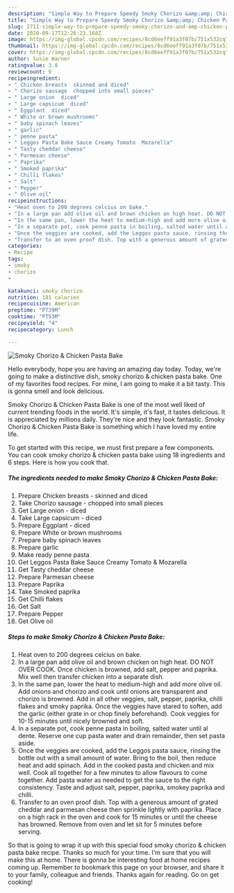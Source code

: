 ```yaml
---
description: "Simple Way to Prepare Speedy Smoky Chorizo &amp;amp; Chicken Pasta Bake"
title: "Simple Way to Prepare Speedy Smoky Chorizo &amp;amp; Chicken Pasta Bake"
slug: 2711-simple-way-to-prepare-speedy-smoky-chorizo-and-amp-chicken-pasta-bake
date: 2020-09-17T12:26:23.168Z
image: https://img-global.cpcdn.com/recipes/8cd6eeff91a3f07b/751x532cq70/smoky-chorizo-chicken-pasta-bake-recipe-main-photo.jpg
thumbnail: https://img-global.cpcdn.com/recipes/8cd6eeff91a3f07b/751x532cq70/smoky-chorizo-chicken-pasta-bake-recipe-main-photo.jpg
cover: https://img-global.cpcdn.com/recipes/8cd6eeff91a3f07b/751x532cq70/smoky-chorizo-chicken-pasta-bake-recipe-main-photo.jpg
author: Susie Warner
ratingvalue: 3.8
reviewcount: 9
recipeingredient:
- " Chicken breasts  skinned and diced"
- " Chorizo sausage  chopped into small pieces"
- " Large onion  diced"
- " Large capsicum  diced"
- " Eggplant  diced"
- " White or brown mushrooms"
- " baby spinach leaves"
- " garlic"
- " penne pasta"
- " Leggos Pasta Bake Sauce Creamy Tomato  Mozarella"
- " Tasty cheddar cheese"
- " Parmesan cheese"
- " Paprika"
- " Smoked paprika"
- " Chilli flakes"
- " Salt"
- " Pepper"
- " Olive oil"
recipeinstructions:
- "Heat oven to 200 degrees celcius on bake."
- "In a large pan add olive oil and brown chicken on high heat. DO NOT OVER COOK. Once chicken is browned, add salt, pepper and paprika. Mix well then transfer chicken into a separate dish."
- "In the same pan, lower the heat to medium-high and add more olive oil. Add onions and chorizo and cook until onions are transparent and chorizo is browned. Add in all other veggies, salt, pepper, paprika, chilli flakes and smoky paprika. Once the veggies have stared to soften, add the garlic (either grate in or chop finely beforehand). Cook veggies for 10-15 minutes until nicely browned and soft."
- "In a separate pot, cook penne pasta in boiling, salted water until al dente. Reserve one cup pasta water and drain remainder, then set pasta aside."
- "Once the veggies are cooked, add the Leggos pasta sauce, rinsing the bottle out with a small amount of water. Bring to the boil, then reduce heat and add spinach. Add in the cooked pasta and chicken and mix well. Cook all together for a few minutes to allow flavours to come together. Add pasta water as needed to get the sauce to the right consistency. Taste and adjust salt, pepper, paprika, smokey paprika and chilli."
- "Transfer to an oven proof dish. Top with a generous amount of grated cheddar and parmesan cheese then sprinkle lightly with paprika. Place on a high rack in the oven and cook for 15 minutes or until the cheese has browned. Remove from oven and let sit for 5 minutes before serving."
categories:
- Recipe
tags:
- smoky
- chorizo
- 

katakunci: smoky chorizo  
nutrition: 181 calories
recipecuisine: American
preptime: "PT39M"
cooktime: "PT53M"
recipeyield: "4"
recipecategory: Lunch

---
```



![Smoky Chorizo &amp; Chicken Pasta Bake](https://img-global.cpcdn.com/recipes/8cd6eeff91a3f07b/751x532cq70/smoky-chorizo-chicken-pasta-bake-recipe-main-photo.jpg)

Hello everybody, hope you are having an amazing day today. Today, we're going to make a distinctive dish, smoky chorizo &amp; chicken pasta bake. One of my favorites food recipes. For mine, I am going to make it a bit tasty. This is gonna smell and look delicious.



Smoky Chorizo &amp; Chicken Pasta Bake is one of the most well liked of current trending foods in the world. It's simple, it's fast, it tastes delicious. It is appreciated by millions daily. They're nice and they look fantastic. Smoky Chorizo &amp; Chicken Pasta Bake is something which I have loved my entire life.


To get started with this recipe, we must first prepare a few components. You can cook smoky chorizo &amp; chicken pasta bake using 18 ingredients and 6 steps. Here is how you cook that.

<!--inarticleads1-->

##### The ingredients needed to make Smoky Chorizo &amp; Chicken Pasta Bake:

1. Prepare  Chicken breasts - skinned and diced
1. Take  Chorizo sausage - chopped into small pieces
1. Get  Large onion - diced
1. Take  Large capsicum - diced
1. Prepare  Eggplant - diced
1. Prepare  White or brown mushrooms
1. Prepare  baby spinach leaves
1. Prepare  garlic
1. Make ready  penne pasta
1. Get  Leggos Pasta Bake Sauce Creamy Tomato &amp; Mozarella
1. Get  Tasty cheddar cheese
1. Prepare  Parmesan cheese
1. Prepare  Paprika
1. Take  Smoked paprika
1. Get  Chilli flakes
1. Get  Salt
1. Prepare  Pepper
1. Get  Olive oil




<!--inarticleads2-->

##### Steps to make Smoky Chorizo &amp; Chicken Pasta Bake:

1. Heat oven to 200 degrees celcius on bake.
1. In a large pan add olive oil and brown chicken on high heat. DO NOT OVER COOK. Once chicken is browned, add salt, pepper and paprika. Mix well then transfer chicken into a separate dish.
1. In the same pan, lower the heat to medium-high and add more olive oil. Add onions and chorizo and cook until onions are transparent and chorizo is browned. Add in all other veggies, salt, pepper, paprika, chilli flakes and smoky paprika. Once the veggies have stared to soften, add the garlic (either grate in or chop finely beforehand). Cook veggies for 10-15 minutes until nicely browned and soft.
1. In a separate pot, cook penne pasta in boiling, salted water until al dente. Reserve one cup pasta water and drain remainder, then set pasta aside.
1. Once the veggies are cooked, add the Leggos pasta sauce, rinsing the bottle out with a small amount of water. Bring to the boil, then reduce heat and add spinach. Add in the cooked pasta and chicken and mix well. Cook all together for a few minutes to allow flavours to come together. Add pasta water as needed to get the sauce to the right consistency. Taste and adjust salt, pepper, paprika, smokey paprika and chilli.
1. Transfer to an oven proof dish. Top with a generous amount of grated cheddar and parmesan cheese then sprinkle lightly with paprika. Place on a high rack in the oven and cook for 15 minutes or until the cheese has browned. Remove from oven and let sit for 5 minutes before serving.




So that is going to wrap it up with this special food smoky chorizo &amp; chicken pasta bake recipe. Thanks so much for your time. I'm sure that you will make this at home. There is gonna be interesting food at home recipes coming up. Remember to bookmark this page on your browser, and share it to your family, colleague and friends. Thanks again for reading. Go on get cooking!
